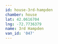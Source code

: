 ```yaml
---
id: house-3rd-hampden
chamber: house
lat: 42.0616704
lng: -72.7736379
name: 3rd Hampden
van_id: '047'
---
```

